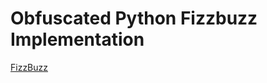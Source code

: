 Obfuscated Python Fizzbuzz Implementation
=========================================

[FizzBuzz](http://www.codinghorror.com/blog/2007/02/why-cant-programmers-program.html)
